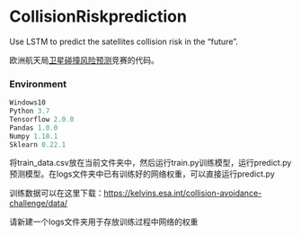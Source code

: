 # CollisionRiskprediction
Use LSTM to predict the satellites collision risk in the “future”.

欧洲航天局[卫星碰撞风险预测](https://kelvins.esa.int/collision-avoidance-challenge/home/)竞赛的代码。

### Environment

```python
Windows10
Python 3.7
Tensorflow 2.0.0
Pandas 1.0.0
Numpy 1.18.1
Sklearn 0.22.1

```

将train_data.csv放在当前文件夹中，然后运行train.py训练模型，运行predict.py预测模型。在logs文件夹中已有训练好的网络权重，可以直接运行predict.py

训练数据可以在这里下载：https://kelvins.esa.int/collision-avoidance-challenge/data/



请新建一个logs文件夹用于存放训练过程中网络的权重

